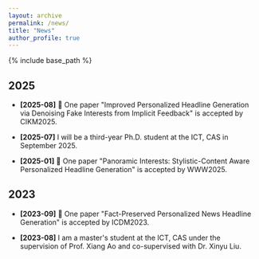 ```yaml
---
layout: archive
permalink: /news/
title: "News"
author_profile: true
---
```


{% include base_path %}

## 2025

* **[2025-08]** 🎉 One paper "Improved Personalized Headline Generation via Denoising Fake Interests from Implicit Feedback" is accepted by CIKM2025.

* **[2025-07]** I will be a third-year Ph.D. student at the ICT, CAS in September 2025.

* **[2025-01]** 🎉 One paper "Panoramic Interests: Stylistic-Content Aware Personalized Headline Generation" is accepted by WWW2025.


## 2023

* **[2023-09]** 🎉 One paper "Fact-Preserved Personalized News Headline Generation" is accepted by ICDM2023.

* **[2023-08]** I am a master's student at the ICT, CAS under the supervision of Prof. Xiang Ao and co-supervised with Dr. Xinyu Liu.